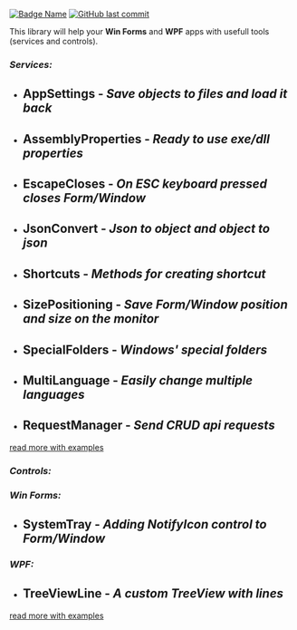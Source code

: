 [![Badge Name](https://img.shields.io/badge/GitHub-Forms.Wpf.Mls.Tools-blue.svg)](https://github.com/minkostaev/Forms.Wpf.Mls.Tools)
[![GitHub last commit](https://img.shields.io/github/last-commit/minkostaev/Forms.Wpf.Mls.Tools?color=blue)](https://github.com/minkostaev/ShortcutsGrid/commits/)

This library will help your **Win Forms** and **WPF** apps with usefull tools (services and controls).

### *Services:*

- ## AppSettings - *Save objects to files and load it back*

- ## AssemblyProperties - *Ready to use exe/dll properties*

- ## EscapeCloses - *On ESC keyboard pressed closes Form/Window*

- ## JsonConvert - *Json to object and object to json*

- ## Shortcuts - *Methods for creating shortcut*

- ## SizePositioning - *Save Form/Window position and size on the monitor*

- ## SpecialFolders - *Windows' special folders*

- ## MultiLanguage - *Easily change multiple languages*

- ## RequestManager - *Send CRUD api requests*

[read more with examples](https://github.com/minkostaev/Forms.Wpf.Mls.Tools)

### *Controls:*

### *Win Forms:*

- ## SystemTray - *Adding NotifyIcon control to Form/Window*

### *WPF:*

- ## TreeViewLine - *A custom TreeView with lines*

[read more with examples](https://github.com/minkostaev/Forms.Wpf.Mls.Tools)
